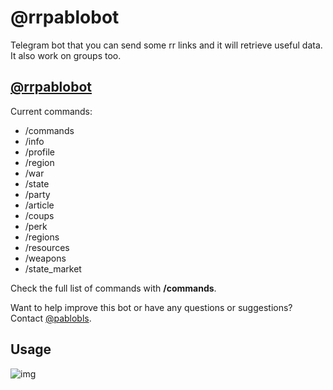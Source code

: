 # @rrpablobot

Telegram bot that you can send some rr links and it will retrieve
useful data. It also work on groups too.

## [@rrpablobot](https://t.me/rrpablobot)

Current commands:

- /commands
- /info
- /profile
- /region
- /war
- /state
- /party
- /article
- /coups
- /perk
- /regions
- /resources
- /weapons
- /state_market

Check the full list of commands with **/commands**.

Want to help improve this bot or have any questions or suggestions? Contact [@pablobls](https://pablobls).

## Usage

![img](assets/rr-scripts/scripts/rrpablobot/example.jpg)
